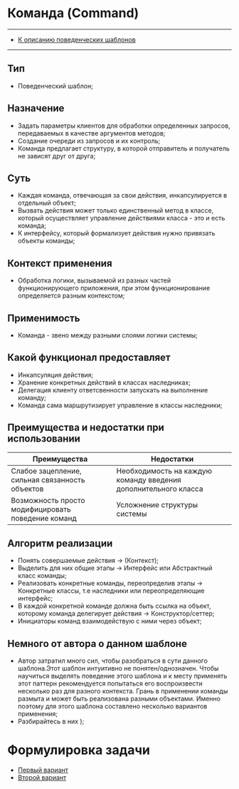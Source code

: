 # Команда (Command)
****
* [К описанию поведенческих шаблонов](../README.md)
****

## Тип
* Поведенческий шаблон;

## Назначение
* Задать параметры клиентов для обработки определенных запросов, 
передаваемых в качестве аргументов методов;
* Создание очереди из запросов и их контроль;
* Команда предлагает структуру, в которой отправитель и получатель 
не зависят друг от друга;

## Суть
* Каждая команда, отвечающая за свои действия, 
инкапсулируется в отдельный объект;
* Вызвать действия может только единственный метод в классе, 
который осуществляет управление действиями класса - это и есть 
команда;
* К интерфейсу, который формализует действия нужно привязать 
объекты команды;

## Контекст применения
* Обработка логики, вызываемой из разных частей функционирующего приложения, 
при этом функционирование определяется разным контекстом;

## Применимость
* Команда - звено между разными слоями логики системы; 

## Какой функционал предоставляет
* Инкапсуляция действия;
* Хранение конкретных действий в классах наследниках;
* Делегация клиенту ответсвенности запускать на выполнение команду;
* Команда сама маршрутизирует управление в классы наследники;

## Преимущества и недостатки при использовании
| Преимущества                                       | Недостатки                                                      |
|----------------------------------------------------|-----------------------------------------------------------------|
| Слабое зацепление, сильная связанность объектов    | Необходимость на каждую команду введения дополнительного класса |
| Возможность просто модифицировать поведение команд | Усложнение структуры системы                                    |

## Алгоритм реализации
* Понять совершаемые действия -> (Контекст);
* Выделить для них общие этапы -> Интерфейс 
или Абстрактный класс команды;
* Реализовать конкретные команды, переопределив этапы -> 
Конкретные классы, т.е наследники или переопределяющие интерфейс;
* В каждой конкретной команде должна быть ссылка на объект, 
которому команда делегирует действия -> Конструктор/сеттер;
* Инициаторы команд взаимодействую с ними через объект;

## Немного от автора о данном шаблоне
* Автор затратил много сил, чтобы разобраться в 
сути данного шаблона.Этот шаблон интуитивно не понятен/однозначен.
Чтобы научиться выделять поведение этого шаблона и к месту 
применять этот паттерн рекомендуется попытаться его воспроизвести 
несколько раз для разного контекста. 
Грань в применении команды размыта и может быть 
реализована разными объектами. Именно поэтому для этого шаблона 
составлено несколько вариантов применения;
* Разбирайтесь в них );

# Формулировка задачи
* [Первый вариант](documentbuffer/README.md)
* [Второй вариант](documentsender/README.md)